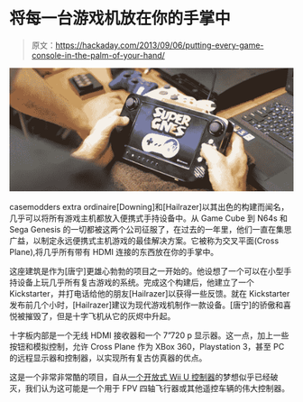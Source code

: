 # 将每一台游戏机放在你的手掌中

> 原文：<https://hackaday.com/2013/09/06/putting-every-game-console-in-the-palm-of-your-hand/>

![SNES](img/09ada5360546a2cf187e1b8200e3934c.png)

casemodders extra ordinaire[Downing]和[Hailrazer]以其出色的构建而闻名，几乎可以将所有游戏主机都放入便携式手持设备中。从 Game Cube 到 N64s 和 Sega Genesis 的一切都被这两个公司征服了，在过去的一年里，他们一直在集思广益，以制定永远便携式主机游戏的最佳解决方案。它被称为交叉平面(Cross Plane),将几乎所有带有 HDMI 连接的东西放在你的手掌中。

这座建筑是作为[唐宁]更雄心勃勃的项目之一开始的。他设想了一个可以在小型手持设备上玩几乎所有复古游戏的系统。完成这个构建后，他建立了一个 Kickstarter，并打电话给他的朋友[Hailrazer]以获得一些反馈。就在 Kickstarter 发布前几个小时，[Hailrazer]建议为现代游戏机制作一款设备。[唐宁]的骄傲和喜悦被摧毁了，但是十字飞机从它的灰烬中升起。

十字板内部是一个无线 HDMI 接收器和一个 7”720 p 显示器。这一点，加上一些按钮和模拟控制，允许 Cross Plane 作为 XBox 360，Playstation 3，甚至 PC 的远程显示器和控制器，以实现所有复古仿真器的优点。

这是一个非常非常酷的项目，自从[一个开放式 Wii U 控制器](http://hackaday.com/2012/11/17/wii-u-to-be-released-this-weekend-wii-u-gamepad-to-be-torn-apart-on-workbenches-across-the-land/)的梦想似乎已经破灭，我们认为这可能是一个用于 FPV 四轴飞行器或其他遥控车辆的伟大控制器。